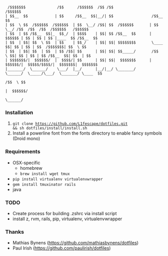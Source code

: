 ```
 /$$$$$$$              /$$      /$$$$$$  /$$ /$$                  /$$$$$$                                   
| $$__  $$            | $$     /$$__  $$|__/| $$                 /$$__  $$                                  
| $$  \ $$  /$$$$$$  /$$$$$$  | $$  \__/ /$$| $$  /$$$$$$       | $$  \__/ /$$  /$$  /$$  /$$$$$$   /$$$$$$ 
| $$  | $$ /$$__  $$|_  $$_/  | $$$$    | $$| $$ /$$__  $$      |  $$$$$$ | $$ | $$ | $$ |____  $$ /$$__  $$
| $$  | $$| $$  \ $$  | $$    | $$_/    | $$| $$| $$$$$$$$       \____  $$| $$ | $$ | $$  /$$$$$$$| $$  \ $$
| $$  | $$| $$  | $$  | $$ /$$| $$      | $$| $$| $$_____/       /$$  \ $$| $$ | $$ | $$ /$$__  $$| $$  | $$
| $$$$$$$/|  $$$$$$/  |  $$$$/| $$      | $$| $$|  $$$$$$$      |  $$$$$$/|  $$$$$/$$$$/|  $$$$$$$|  $$$$$$$
|_______/  \______/    \___/  |__/      |__/|__/ \_______/       \______/  \_____/\___/  \_______/ \____  $$
                                                                                                   /$$  \ $$
                                                                                                  |  $$$$$$/
                                                                                                   \______/ 
```

### Installation
1. <code>git clone https://github.com/L1fescape/dotfiles.git && sh dotfiles/install/install.sh</code>
2. Install a powerline font from the fonts directory to enable fancy symbols (Droid mono)

### Requirements
* OSX-specific
  * homebrew
  * `brew install wget tmux`
* `pip install virtualenv virtualenvwrapper`
* `gem install tmuxinator rails`
* java

### TODO
* Create process for building .zshrc via install script
* install z, rvm, rails, pip, virtualenv, virtualenvwrapper

### Thanks
* Mathias Bynens (https://github.com/mathiasbynens/dotfiles)
* Paul Irish (https://github.com/paulirish/dotfiles)
